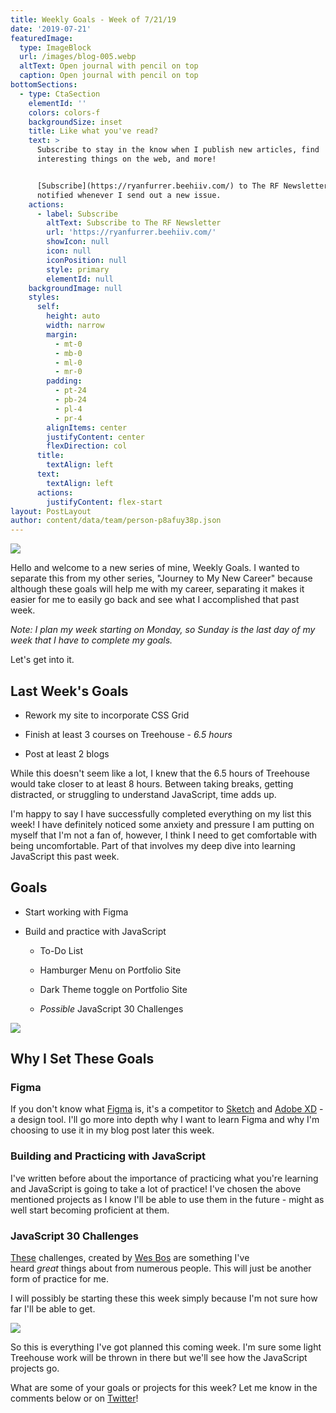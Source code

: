 ```yaml
---
title: Weekly Goals - Week of 7/21/19
date: '2019-07-21'
featuredImage:
  type: ImageBlock
  url: /images/blog-005.webp
  altText: Open journal with pencil on top
  caption: Open journal with pencil on top
bottomSections:
  - type: CtaSection
    elementId: ''
    colors: colors-f
    backgroundSize: inset
    title: Like what you've read?
    text: >
      Subscribe to stay in the know when I publish new articles, find
      interesting things on the web, and more!


      [Subscribe](https://ryanfurrer.beehiiv.com/) to The RF Newsletter and be
      notified whenever I send out a new issue.
    actions:
      - label: Subscribe
        altText: Subscribe to The RF Newsletter
        url: 'https://ryanfurrer.beehiiv.com/'
        showIcon: null
        icon: null
        iconPosition: null
        style: primary
        elementId: null
    backgroundImage: null
    styles:
      self:
        height: auto
        width: narrow
        margin:
          - mt-0
          - mb-0
          - ml-0
          - mr-0
        padding:
          - pt-24
          - pb-24
          - pl-4
          - pr-4
        alignItems: center
        justifyContent: center
        flexDirection: col
      title:
        textAlign: left
      text:
        textAlign: left
      actions:
        justifyContent: flex-start
layout: PostLayout
author: content/data/team/person-p8afuy38p.json
---
```

![](/images/blog-005-f55ce435.webp)

Hello and welcome to a new series of mine, Weekly Goals. I wanted to separate this from my other series, "Journey to My New Career" because although these goals will help me with my career, separating it makes it easier for me to easily go back and see what I accomplished that past week.

*Note: I plan my week starting on Monday, so Sunday is the last day of my week that I have to complete my goals.*

Let's get into it.

## Last Week's Goals

*   Rework my site to incorporate CSS Grid

*   Finish at least 3 courses on Treehouse - *6.5 hours*

*   Post at least 2 blogs

While this doesn't seem like a lot, I knew that the 6.5 hours of Treehouse would take closer to at least 8 hours. Between taking breaks, getting distracted, or struggling to understand JavaScript, time adds up.

I'm happy to say I have successfully completed everything on my list this week! I have definitely noticed some anxiety and pressure I am putting on myself that I'm not a fan of, however, I think I need to get comfortable with being uncomfortable. Part of that involves my deep dive into learning JavaScript this past week.

## Goals

*   Start working with Figma

*   Build and practice with JavaScript

    *   To-Do List

    *   Hamburger Menu on Portfolio Site

    *   Dark Theme toggle on Portfolio Site

    *   *Possible* JavaScript 30 Challenges

![](/images/blog-005\_01.png)

## Why I Set These Goals

### Figma

If you don't know what [Figma](https://www.figma.com/) is, it's a competitor to [Sketch](https://www.sketch.com/) and [Adobe XD](https://www.adobe.com/products/xd.html) - a design tool. I'll go more into depth why I want to learn Figma and why I'm choosing to use it in my blog post later this week.

### Building and Practicing with JavaScript

I've written before about the importance of practicing what you're learning and JavaScript is going to take a lot of practice! I've chosen the above mentioned projects as I know I'll be able to use them in the future - might as well start becoming proficient at them.

### JavaScript 30 Challenges

[These](https://javascript30.com/) challenges, created by [Wes Bos](https://twitter.com/wesbos) are something I've heard *great* things about from numerous people. This will just be another form of practice for me.

I will possibly be starting these this week simply because I'm not sure how far I'll be able to get.

![](/images/blog-005\_02.png)

So this is everything I've got planned this coming week. I'm sure some light Treehouse work will be thrown in there but we'll see how the JavaScript projects go.

What are some of your goals or projects for this week? Let me know in the comments below or on [Twitter](https://twitter.com/TheRyanFurrer)!
